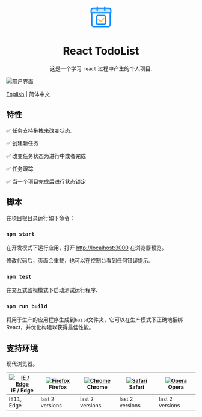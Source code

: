 <p align="center">
  <a href="https://github.com/stefan-ysh/react-todo">
    <img alt="React TodoList" height="64" src="./src/assets/doc/image/logo.svg">
  </a>
</p>
<h1 align="center">React TodoList</h1>
<div align="center">

这是一个学习 `react` 过程中产生的个人项目.

</div>

![用户界面](./src/assets/doc/image/todo-list.gif)

[English](./README.md) | 简体中文

## 特性

✅ 任务支持拖拽来改变状态.

✅ 创建新任务

✅ 改变任务状态为进行中或者完成

✅ 任务跟踪

✅ 当一个项目完成后进行状态锁定

<!-- This project was bootstrapped with [Create React App](https://github.com/facebook/create-react-app). -->

## 脚本

在项目根目录运行如下命令：

### `npm start`

在开发模式下运行应用，打开 [http://localhost:3000](http://localhost:3000) 在浏览器预览。

修改代码后，页面会重载，也可以在控制台看到任何错误提示.

### `npm test`

在交互式监视模式下启动测试运行程序.

### `npm run build`

将用于生产的应用程序生成到`build`文件夹，它可以在生产模式下正确地捆绑 React，并优化构建以获得最佳性能。

## 支持环境

现代浏览器。

| [<img src="https://raw.githubusercontent.com/alrra/browser-logos/master/src/edge/edge_48x48.png" alt="IE / Edge" width="24px" height="24px" />](http://godban.github.io/browsers-support-badges/)</br>IE / Edge | [<img src="https://raw.githubusercontent.com/alrra/browser-logos/master/src/firefox/firefox_48x48.png" alt="Firefox" width="24px" height="24px" />](http://godban.github.io/browsers-support-badges/)</br>Firefox | [<img src="https://raw.githubusercontent.com/alrra/browser-logos/master/src/chrome/chrome_48x48.png" alt="Chrome" width="24px" height="24px" />](http://godban.github.io/browsers-support-badges/)</br>Chrome | [<img src="https://raw.githubusercontent.com/alrra/browser-logos/master/src/safari/safari_48x48.png" alt="Safari" width="24px" height="24px" />](http://godban.github.io/browsers-support-badges/)</br>Safari | [<img src="https://raw.githubusercontent.com/alrra/browser-logos/master/src/opera/opera_48x48.png" alt="Opera" width="24px" height="24px" />](http://godban.github.io/browsers-support-badges/)</br>Opera |
| --------------------------------------------------------------------------------------------------------------------------------------------------------------------------------------------------------------- | ----------------------------------------------------------------------------------------------------------------------------------------------------------------------------------------------------------------- | ------------------------------------------------------------------------------------------------------------------------------------------------------------------------------------------------------------- | ------------------------------------------------------------------------------------------------------------------------------------------------------------------------------------------------------------- | --------------------------------------------------------------------------------------------------------------------------------------------------------------------------------------------------------- |
| IE11, Edge                                                                                                                                                                                                      | last 2 versions                                                                                                                                                                                                   | last 2 versions                                                                                                                                                                                               | last 2 versions                                                                                                                                                                                               | last 2 versions                                                                                                                                                                                           |
